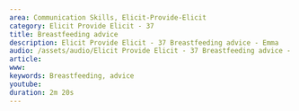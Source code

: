```yaml
---
area: Communication Skills, Elicit-Provide-Elicit
category: Elicit Provide Elicit - 37
title: Breastfeeding advice
description: Elicit Provide Elicit - 37 Breastfeeding advice - Emma
audio: /assets/audio/Elicit Provide Elicit - 37 Breastfeeding advice - Emma - MQ.mp3
article: 
www: 
keywords: Breastfeeding, advice
youtube: 
duration: 2m 20s
--- 
```

